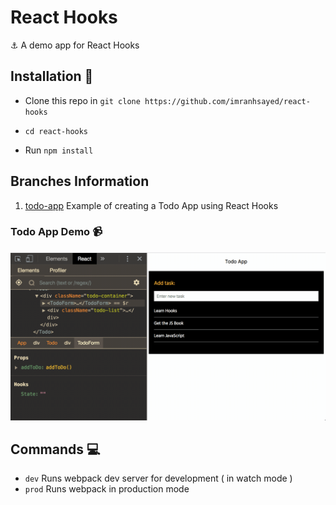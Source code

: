 # React Hooks

:anchor: A demo app for React Hooks

## Installation :wrench:

* Clone this repo in `git clone https://github.com/imranhsayed/react-hooks`

* `cd react-hooks`

* Run `npm install`

## Branches Information

1. [todo-app]() Example of creating a Todo App using React Hooks

### Todo App Demo :video_camera:

![](todo-app.gif)

## Commands :computer:

- `dev` Runs webpack dev server for development ( in watch mode )
- `prod` Runs webpack in production mode

